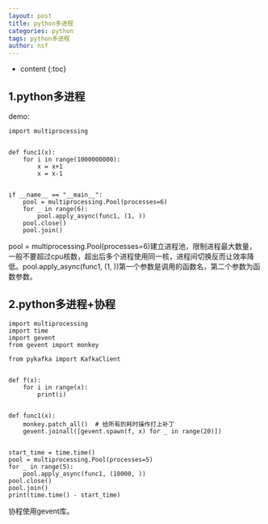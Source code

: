 ```yaml
---
layout: post
title: python多进程
categories: python
tags: python多进程
author: nsf
---
```


* content
{:toc}




## 1.python多进程

demo:

```
import multiprocessing


def func1(x):
    for i in range(1000000000):
        x = x+1
        x = x-1


if __name__ == "__main__":
    pool = multiprocessing.Pool(processes=6)
    for _ in range(6):
        pool.apply_async(func1, (1, ))
    pool.close()
    pool.join()
```

pool = multiprocessing.Pool(processes=6)建立进程池，限制进程最大数量，一般不要超过cpu核数，超出后多个进程使用同一核，进程间切换反而让效率降低。pool.apply_async(func1, (1, ))第一个参数是调用的函数名，第二个参数为函数参数。

## 2.python多进程+协程

```
import multiprocessing
import time
import gevent
from gevent import monkey

from pykafka import KafkaClient


def f(x):
    for i in range(x):
    	print(i)


def func1(x):
    monkey.patch_all()  # 给所有的耗时操作打上补丁
    gevent.joinall([gevent.spawn(f, x) for _ in range(20)])


start_time = time.time()
pool = multiprocessing.Pool(processes=5)
for _ in range(5):
    pool.apply_async(func1, (10000, ))
pool.close()
pool.join()
print(time.time() - start_time)
```

协程使用gevent库。